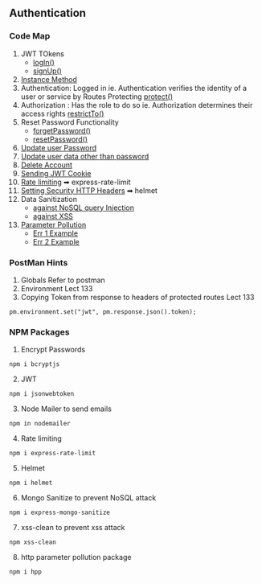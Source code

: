 ## Authentication

### Code Map
1. JWT TOkens
    - <a href="https://github.com/BasmaElhoseny01/Node-Js/blob/af6870508dac7b82c1e4725616064d4887f11e96/9.Authentication/controllers/authController.js#L65-L87">logIn()</a>
    - <a href="https://github.com/BasmaElhoseny01/Node-Js/blob/af6870508dac7b82c1e4725616064d4887f11e96/9.Authentication/controllers/authController.js#L49-L63">signUp()</a>
2. <a href="https://github.com/BasmaElhoseny01/Node-Js/blob/af6870508dac7b82c1e4725616064d4887f11e96/9.Authentication/models/userModel.js#L93-L98">Instance Method</a>
3. Authentication: Logged in  ie. Authentication verifies the identity of a user or service by Routes Protecting <a href="https://github.com/BasmaElhoseny01/Node-Js/blob/af6870508dac7b82c1e4725616064d4887f11e96/9.Authentication/controllers/authController.js#L89-L124">protect()</a>
4. Authorization : Has the role to do so ie. Authorization determines their access rights <a href="https://github.com/BasmaElhoseny01/Node-Js/blob/af6870508dac7b82c1e4725616064d4887f11e96/9.Authentication/controllers/authController.js#L125-L137">restrictTo()</a>
5. Reset Password Functionality
    - <a href="https://github.com/BasmaElhoseny01/Node-Js/blob/af6870508dac7b82c1e4725616064d4887f11e96/9.Authentication/controllers/authController.js#L139-L186">forgetPassword()</a>
    - <a href="https://github.com/BasmaElhoseny01/Node-Js/blob/af6870508dac7b82c1e4725616064d4887f11e96/9.Authentication/controllers/authController.js#L188-L219">resetPassword()</a>
6. <a href="https://github.com/BasmaElhoseny01/Node-Js/blob/af6870508dac7b82c1e4725616064d4887f11e96/9.Authentication/controllers/authController.js#L220-L240">Update user Password</a>
7. <a href="https://github.com/BasmaElhoseny01/Node-Js/blob/af6870508dac7b82c1e4725616064d4887f11e96/9.Authentication/controllers/userController.js#L32-L56">Update user data other than password</a>
8. <a href="https://github.com/BasmaElhoseny01/Node-Js/blob/af6870508dac7b82c1e4725616064d4887f11e96/9.Authentication/controllers/userController.js#L57-L67">Delete Account</a>
9. <a href="https://github.com/BasmaElhoseny01/Node-Js/blob/af6870508dac7b82c1e4725616064d4887f11e96/9.Authentication/controllers/authController.js#L23-L35">Sending JWT Cookie</a>
10. <a href="https://github.com/BasmaElhoseny01/Node-Js/blob/af6870508dac7b82c1e4725616064d4887f11e96/9.Authentication/app.js#L35-L42">Rate limiting</a> ➡ express-rate-limit
11. <a href="https://github.com/BasmaElhoseny01/Node-Js/blob/af6870508dac7b82c1e4725616064d4887f11e96/9.Authentication/app.js#L22-L25">Setting Security HTTP Headers</a> ➡ helmet
12. Data Sanitization
    - <a href="https://github.com/BasmaElhoseny01/Node-Js/blob/af6870508dac7b82c1e4725616064d4887f11e96/9.Authentication/app.js#L55-L56">against NoSQL query Injection</a>
    - <a href="https://github.com/BasmaElhoseny01/Node-Js/blob/af6870508dac7b82c1e4725616064d4887f11e96/9.Authentication/app.js#L58-L63">against XSS</a>
13. <a href="https://github.com/BasmaElhoseny01/Node-Js/blob/af6870508dac7b82c1e4725616064d4887f11e96/9.Authentication/app.js#L74-L81">Parameter Pollution</a> 
    - <a href="https://github.com/BasmaElhoseny01/Node-Js/blob/af6870508dac7b82c1e4725616064d4887f11e96/9.Authentication/app.js#L66-L70">Err 1 Example</a>
    - <a href="https://github.com/BasmaElhoseny01/Node-Js/blob/af6870508dac7b82c1e4725616064d4887f11e96/9.Authentication/app.js#L71-L74">Err 2 Example</a>




### PostMan Hints
1. Globals Refer to postman
2. Environment Lect 133
3. Copying Token from response to headers of protected routes Lect 133
```
pm.environment.set("jwt", pm.response.json().token);
```


### NPM Packages
1. Encrypt Passwords
```
npm i bcryptjs
```
2. JWT
```
npm i jsonwebtoken
```
3. Node Mailer to send emails
```
npm in nodemailer
```
4. Rate limiting
```
npm i express-rate-limit
```
5. Helmet
```
npm i helmet
```
6. Mongo Sanitize to prevent NoSQL attack
```
npm i express-mongo-sanitize
```
7. xss-clean to prevent xss attack
```
npm xss-clean
```
8. http parameter pollution package
```
npm i hpp
```